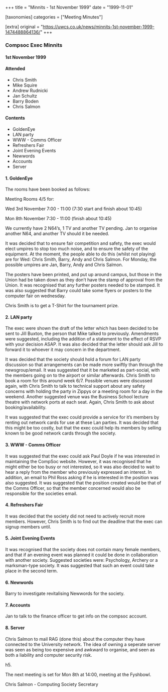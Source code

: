 +++
title = "Minnits -  1st November 1999"
date = "1999-11-01"

[taxonomies]
categories = ["Meeting Minutes"]

[extra]
original = "https://uwcs.co.uk/news/minnits-1st-november-1999-1474488864136/"
+++

### Compsoc Exec Minnits

#### 1st November 1999

#### Attended

  - Chris Smith
  - Mike Squire
  - Andrew Rudnicki
  - Jan Schultz
  - Barry Boden
  - Chris Salmon

#### Contents

  - GoldenEye
  - LAN party
  - WWW - Comms Officer
  - Refreshers Fair
  - Joint Evening Events
  - Newwords
  - Accounts
  - Server

#### 1\. GoldenEye

The rooms have been booked as follows:

Meeting Rooms 4/5 for:

Wed 3rd November 7:00 - 11:00 (7:30 start and finish about 10:45)

Mon 8th November 7:30 - 11:00 (finish about 10:45)

We currently have 2 N64’s, 1 TV and another TV pending. Jan to organise another N64, and another TV should it be needed.

It was decided that to ensure fair competition and safety, the exec would elect umpires to stop too much noise, and to ensure the safety of the equipment. At the moment, the people able to do this (whilst not playing) are for Wed: Chris Smith, Barry, Andy and Chris Salmon. For Monday, the possible umpires are Jan, Barry, Andy and Chris Salmon.

The posters have been printed, and put up around campus, but those in the Union had be taken down as they don’t have the stamp of approval from the Union. It was recognised that any further posters needed to be stamped. It was also suggested that Barry could take some flyers or posters to the computer fair on wednesday.

Chris Smith is to get a T-Shirt for the tournament prize.

#### 2\. LAN party

The exec were shown the draft of the letter which has been decided to be sent to Jill Buxton, the person that Mike talked to previously. Amendments were suggested, including the addition of a statement to the effect of RSVP with your decision ASAP. It was also decided that the letter should ask Jill to forward it to whoever it may concern in the department.

It was decided that the society should hold a forum for LAN party discussion so that arrangements can be made more swiftly than through the newsgroup/email. It was suggested that it be marketed as part-social, with the members going on to the airport or similar afterwards. Chris Smith to book a room for this around week 6/7. Possible venues were discussed again, with Chris Smith to talk to technical support about any safety concerns with holding the party in Zippys or a meeting room for a day in the weekend. Another suggested venue was the Business School lecture theatre with network ports at each seat. Again, Chris Smith to ask about booking/availability.

It was suggested that the exec could provide a service for it’s members by renting out network cards for use at these Lan parties. It was decided that this might be too costly, but that the exec could help its members by selling known to be good network cards through the society.

#### 3\. WWW - Comms Officer

It was suggested that the exec could ask Paul Doyle if he was interested in maintaining the CompSoc website. However, it was recognised that he might either be too busy or not interested, so it was also decided to wait to hear a reply from the member who previously expressed an interest. In addition, an email to Phil Ross asking if he is interested in the position was also suggested. It was suggested that the position created would be that of the Comms Officer, so that the member concerned would also be responsible for the societies email.

#### 4\. Refreshers Fair

It was decided that the society did not need to actively recruit more members. However, Chris Smith is to find out the deadline that the exec can signup members until.

#### 5\. Joint Evening Events

It was recognised that the society does not contain many female members, and that if an evening event was planned it could be done in collaboration with another society. Suggested societies were: Psychology, Archery or a marksman-type society. It was suggested that such an event could take place in the second term.

#### 6\. Newwords

Barry to investigate revitalising Newwords for the society.

#### 7\. Accounts

Jan to talk to the finance officer to get info on the compsoc account.

#### 8\. Server

Chris Salmon to mail RAG (done this) about the computer they have connected to the University network. The idea of owning a seperate server was seen as being too expensive and awkward to organise, and seen as both a liability and computer security risk.

h5.

The next meeting is set for Mon 8th at 14:00, meeting at the Fyshbowl.

Chris Salmon - Computing Society Secretary

